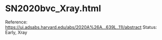 # SN2020bvc_Xray.html

Reference: https://ui.adsabs.harvard.edu/abs/2020A%26A...639L..11I/abstract
Status: Early, Xray